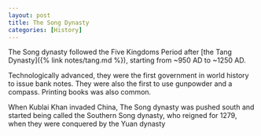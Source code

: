 ```yaml
---
layout: post
title: The Song Dynasty
categories: [History]
---
```


The Song dynasty followed the Five Kingdoms Period after [the Tang Dynasty]({% link notes/tang.md %}),
starting from ~950 AD to ~1250 AD.

Technologically advanced, they were the first government in world history to issue bank notes.
They were also the first to use gunpowder and a compass. Printing books was also common.

When Kublai Khan invaded China, The Song dynasty was pushed south and started being called
the Southern Song dynasty, who reigned for 1279, when they were conquered by the Yuan dynasty
